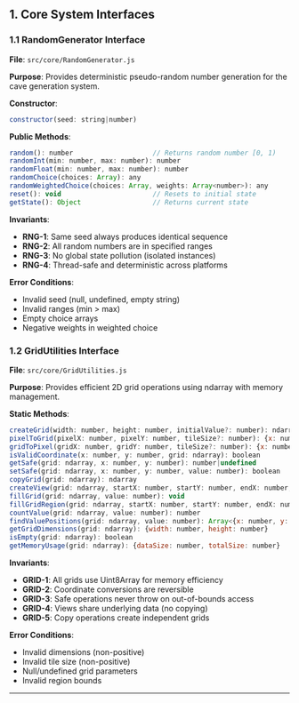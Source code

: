## 1. Core System Interfaces

### 1.1 RandomGenerator Interface

**File**: `src/core/RandomGenerator.js`

**Purpose**: Provides deterministic pseudo-random number generation for the cave generation system.

**Constructor**:
```javascript
constructor(seed: string|number)
```

**Public Methods**:
```javascript
random(): number                    // Returns random number [0, 1)
randomInt(min: number, max: number): number
randomFloat(min: number, max: number): number
randomChoice(choices: Array): any
randomWeightedChoice(choices: Array, weights: Array<number>): any
reset(): void                       // Resets to initial state
getState(): Object                  // Returns current state
```

**Invariants**:
- **RNG-1**: Same seed always produces identical sequence
- **RNG-2**: All random numbers are in specified ranges
- **RNG-3**: No global state pollution (isolated instances)
- **RNG-4**: Thread-safe and deterministic across platforms

**Error Conditions**:
- Invalid seed (null, undefined, empty string)
- Invalid ranges (min > max)
- Empty choice arrays
- Negative weights in weighted choice

### 1.2 GridUtilities Interface

**File**: `src/core/GridUtilities.js`

**Purpose**: Provides efficient 2D grid operations using ndarray with memory management.

**Static Methods**:
```javascript
createGrid(width: number, height: number, initialValue?: number): ndarray
pixelToGrid(pixelX: number, pixelY: number, tileSize?: number): {x: number, y: number}
gridToPixel(gridX: number, gridY: number, tileSize?: number): {x: number, y: number}
isValidCoordinate(x: number, y: number, grid: ndarray): boolean
getSafe(grid: ndarray, x: number, y: number): number|undefined
setSafe(grid: ndarray, x: number, y: number, value: number): boolean
copyGrid(grid: ndarray): ndarray
createView(grid: ndarray, startX: number, startY: number, endX: number, endY: number): ndarray
fillGrid(grid: ndarray, value: number): void
fillGridRegion(grid: ndarray, startX: number, startY: number, endX: number, endY: number, value: number): void
countValue(grid: ndarray, value: number): number
findValuePositions(grid: ndarray, value: number): Array<{x: number, y: number}>
getGridDimensions(grid: ndarray): {width: number, height: number}
isEmpty(grid: ndarray): boolean
getMemoryUsage(grid: ndarray): {dataSize: number, totalSize: number}
```

**Invariants**:
- **GRID-1**: All grids use Uint8Array for memory efficiency
- **GRID-2**: Coordinate conversions are reversible
- **GRID-3**: Safe operations never throw on out-of-bounds access
- **GRID-4**: Views share underlying data (no copying)
- **GRID-5**: Copy operations create independent grids

**Error Conditions**:
- Invalid dimensions (non-positive)
- Invalid tile size (non-positive)
- Null/undefined grid parameters
- Invalid region bounds

---